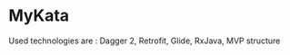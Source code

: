 # MyKata
Used technologies are :
						Dagger 2,
						Retrofit,
						Glide,
						RxJava,
						MVP structure